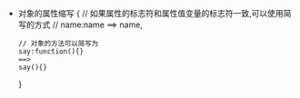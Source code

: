 +   对象的属性缩写
    {
        // 如果属性的标志符和属性值变量的标志符一致,可以使用简写的方式
        // name:name 
        ==>
        name,

        // 对象的方法可以简写为
        say:function(){}
        ==>
        say(){}
    }
